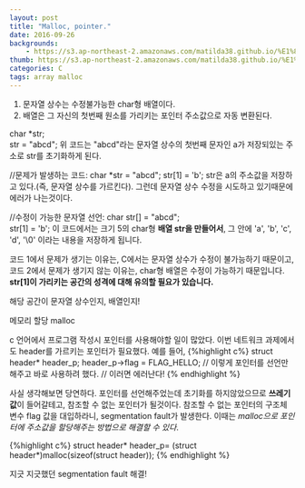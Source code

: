 ```yaml
---
layout: post
title: "Malloc, pointer."
date: 2016-09-26
backgrounds:
    - https://s3.ap-northeast-2.amazonaws.com/matilda38.github.io/%E1%84%80%E1%85%A1%E1%86%BC%E1%84%8B%E1%85%A1%E1%84%8C%E1%85%B5.jpg
thumb: https://s3.ap-northeast-2.amazonaws.com/matilda38.github.io/%E1%84%80%E1%85%A1%E1%86%BC%E1%84%8B%E1%85%A1%E1%84%8C%E1%85%B5.jpg
categories: C
tags: array malloc
---
```


1. 문자열 상수는 수정불가능한 char형 배열이다.<br />
2. 배열은 그 자신의 첫번째 원소를 가리키는 포인터 주소값으로 자동 변환된다.

char *str;<br />
str = "abcd";
위 코드는 "abcd"라는 문자열 상수의 첫번째 문자인 a가 저장되있는 주소로 str를 초기화하게 된다.

//문제가 발생하는 코드:
char *str = "abcd";
str[1] = 'b';
str은 a의 주소값을 저장하고 있다.(즉, 문자열 상수를 가르킨다). 그런데 문자열 상수 수정을 시도하고 있기때문에 에러가 나는것이다.

//수정이 가능한 문자열 선언:
char str[] = "abcd";<br />
str[1] = 'b';
이 코드에서는 크기 5의 char형 **배열 str을 만들어서**, 그 안에 'a', 'b', 'c', 'd', '\0' 이라는 내용을 저장하게 됩니다.

코드 1에서 문제가 생기는 이유는, C에서는 문자열 상수가 수정이 불가능하기 때문이고, 코드 2에서 문제가 생기지 않는 이유는, char형 배열은 수정이 가능하기 때문입니다. **str[1]이 가리키는 공간의 성격에 대해 유의할 필요가 있습니다.**

해당 공간이 문자열 상수인지, 배열인지!

메모리 할당 malloc

c 언어에서 프로그램 작성시 포인터를 사용해야할 일이 많았다. 이번 네트워크 과제에서도 header를 가르키는 포인터가 필요했다. 예를 들어,
{%highlight c%}
struct header* header_p;
header_p->flag = FLAG_HELLO;
// 이렇게 포인터를 선언만 해주고 바로 사용하려 했다.
// 이러면 에러난다!
{% endhighlight %}

사실 생각해보면 당연하다. 포인터를 선언해주었는데 초기화를 하지않았으므로 **쓰레기값**이 들어갈테고, 참조할 수 없는 포인터가 될것이다. 참조할 수 없는 포인터의 구조체 변수 flag 값을 대입하라니, segmentation fault가 발생한다.
이때는 *malloc으로 포인터에 주소값을 할당해주는 방법으로 해결할 수 있다*.

{%highlight c%}
struct header* header_p= (struct header*)malloc(sizeof(struct header));
{% endhighlight %}

지긋 지긋했던 segmentation fault 해결!